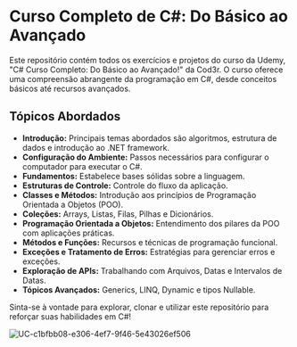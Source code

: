 # Curso Completo de C#: Do Básico ao Avançado

Este repositório contém todos os exercícios e projetos do curso da Udemy, "C# Curso Completo: Do Básico ao Avançado!" da Cod3r. O curso oferece uma compreensão abrangente da programação em C#, desde conceitos básicos até recursos avançados.

## Tópicos Abordados

- **Introdução:** Principais temas abordados são algoritmos, estrutura de dados e introdução ao .NET framework.
- **Configuração do Ambiente:** Passos necessários para configurar o computador para executar o C#.
- **Fundamentos:** Estabelece bases sólidas sobre a linguagem.
- **Estruturas de Controle:** Controle do fluxo da aplicação.
- **Classes e Métodos:** Introdução aos princípios de Programação Orientada a Objetos (POO).
- **Coleções:** Arrays, Listas, Filas, Pilhas e Dicionários.
- **Programação Orientada a Objetos:** Entendimento dos pilares da POO com aplicações práticas.
- **Métodos e Funções:** Recursos e técnicas de programação funcional.
- **Exceções e Tratamento de Erros:** Estratégias para gerenciar erros e exceções.
- **Exploração de APIs:** Trabalhando com Arquivos, Datas e Intervalos de Datas.
- **Tópicos Avançados:** Generics, LINQ, Dynamic e tipos Nullable.

Sinta-se à vontade para explorar, clonar e utilizar este repositório para reforçar suas habilidades em C#!

![UC-c1bfbb08-e306-4ef7-9f46-5e43026ef506](https://github.com/user-attachments/assets/e58d89e2-9fa8-4a09-ba0d-aac15c53f214)

